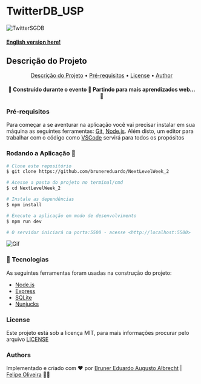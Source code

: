 # TwitterDB_USP

![TwitterSGDB](https://jornalggn.com.br/sites/default/files/2020/11/pesquisa-mostra-que-75-das-pessoas-acompanham-politica-pelo-twitter-twitterr.jpeg)

#### [English version here!](https://github.com/brunereduardo/TwitterDB_USP/blob/main/README_en.md)

## Descrição do Projeto
<p align="justify"> </p>


<p align="center">
<a href="#Descrição-do-Projeto">Descrição do Projeto</a> •  
<a href="#Pré-requisitos">Pré-requisitos</a> •	
<a href="#License">License</a> • 
<a href="#Author">Author</a>
</p>

<h4 align="center"> 
	🚧  Construído durante o evento 🚧 Partindo para mais aprendizados web... 🚀 
</h4>

### Pré-requisitos

Para começar a se aventurar na aplicação você vai precisar instalar em sua máquina as seguintes ferramentas:
[Git](https://git-scm.com), [Node.js](https://nodejs.org/en/). 
Além disto, um editor para trabalhar com o código como [VSCode](https://code.visualstudio.com/) servirá para todos os propósitos

### Rodando a Aplicação 🎲

```bash
# Clone este repositório
$ git clone https://github.com/brunereduardo/NextLevelWeek_2

# Acesse a pasta do projeto no terminal/cmd
$ cd NextLevelWeek_2

# Instale as dependências
$ npm install

# Execute a aplicação em modo de desenvolvimento
$ npm run dev

# O servidor iniciará na porta:5500 - acesse <http://localhost:5500>
```
![Gif](https://github.com/brunereduardo/NextLevelWeek_2/blob/master/public/ezgif.com-gif-maker.gif)

### 🚀 Tecnologias

As seguintes ferramentas foram usadas na construção do projeto:

- [Node.js](https://nodejs.org/en/)
- [Express](https://expressjs.com/pt-br/)
- [SQLite](https://www.sqlite.org/index.html)
- [Nunjucks](https://mozilla.github.io/nunjucks/)

### License

<p>Este projeto está sob a licença MIT, para mais informações procurar pelo arquivo <a href = "https://github.com/brunereduardo/NextLevelWeek_2/blob/master/LICENSE">LICENSE</a></p>

### Authors
Implementado e criado com ❤️ por [Bruner Eduardo Augusto Albrecht](https://github.com/brunereduardo) | [Felipe Oliveira](https://github.com/felipeoliveir4) 👋🏽
